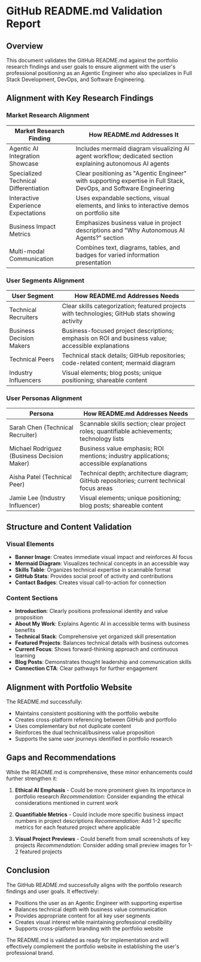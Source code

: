 # GitHub README.md Validation Report

## Overview

This document validates the GitHub README.md against the portfolio research findings and user goals to ensure alignment with the user's professional positioning as an Agentic Engineer who also specializes in Full Stack Development, DevOps, and Software Engineering.

## Alignment with Key Research Findings

### Market Research Alignment

| Market Research Finding | How README.md Addresses It |
|------------------------|----------------------------|
| Agentic AI Integration Showcase | Includes mermaid diagram visualizing AI agent workflow; dedicated section explaining autonomous AI agents |
| Specialized Technical Differentiation | Clear positioning as "Agentic Engineer" with supporting expertise in Full Stack, DevOps, and Software Engineering |
| Interactive Experience Expectations | Uses expandable sections, visual elements, and links to interactive demos on portfolio site |
| Business Impact Metrics | Emphasizes business value in project descriptions and "Why Autonomous AI Agents?" section |
| Multi-modal Communication | Combines text, diagrams, tables, and badges for varied information presentation |

### User Segments Alignment

| User Segment | How README.md Addresses Needs |
|--------------|--------------------------------|
| Technical Recruiters | Clear skills categorization; featured projects with technologies; GitHub stats showing activity |
| Business Decision Makers | Business-focused project descriptions; emphasis on ROI and business value; accessible explanations |
| Technical Peers | Technical stack details; GitHub repositories; code-related content; mermaid diagram |
| Industry Influencers | Visual elements; blog posts; unique positioning; shareable content |

### User Personas Alignment

| Persona | How README.md Addresses Needs |
|---------|------------------------------|
| Sarah Chen (Technical Recruiter) | Scannable skills section; clear project roles; quantifiable achievements; technology lists |
| Michael Rodriguez (Business Decision Maker) | Business value emphasis; ROI mentions; industry applications; accessible explanations |
| Aisha Patel (Technical Peer) | Technical depth; architecture diagram; GitHub repositories; current technical focus areas |
| Jamie Lee (Industry Influencer) | Visual elements; unique positioning; blog posts; shareable content |

## Structure and Content Validation

### Visual Elements

- **Banner Image**: Creates immediate visual impact and reinforces AI focus
- **Mermaid Diagram**: Visualizes technical concepts in an accessible way
- **Skills Table**: Organizes technical expertise in scannable format
- **GitHub Stats**: Provides social proof of activity and contributions
- **Contact Badges**: Creates visual call-to-action for connection

### Content Sections

- **Introduction**: Clearly positions professional identity and value proposition
- **About My Work**: Explains Agentic AI in accessible terms with business benefits
- **Technical Stack**: Comprehensive yet organized skill presentation
- **Featured Projects**: Balances technical details with business outcomes
- **Current Focus**: Shows forward-thinking approach and continuous learning
- **Blog Posts**: Demonstrates thought leadership and communication skills
- **Connection CTA**: Clear pathways for further engagement

## Alignment with Portfolio Website

The README.md successfully:

- Maintains consistent positioning with the portfolio website
- Creates cross-platform referencing between GitHub and portfolio
- Uses complementary but not duplicate content
- Reinforces the dual technical/business value proposition
- Supports the same user journeys identified in portfolio research

## Gaps and Recommendations

While the README.md is comprehensive, these minor enhancements could further strengthen it:

1. **Ethical AI Emphasis** - Could be more prominent given its importance in portfolio research
   *Recommendation:* Consider expanding the ethical considerations mentioned in current work

2. **Quantifiable Metrics** - Could include more specific business impact numbers in project descriptions
   *Recommendation:* Add 1-2 specific metrics for each featured project where applicable

3. **Visual Project Previews** - Could benefit from small screenshots of key projects
   *Recommendation:* Consider adding small preview images for 1-2 featured projects

## Conclusion

The GitHub README.md successfully aligns with the portfolio research findings and user goals. It effectively:

- Positions the user as an Agentic Engineer with supporting expertise
- Balances technical depth with business value communication
- Provides appropriate content for all key user segments
- Creates visual interest while maintaining professional credibility
- Supports cross-platform branding with the portfolio website

The README.md is validated as ready for implementation and will effectively complement the portfolio website in establishing the user's professional brand.
